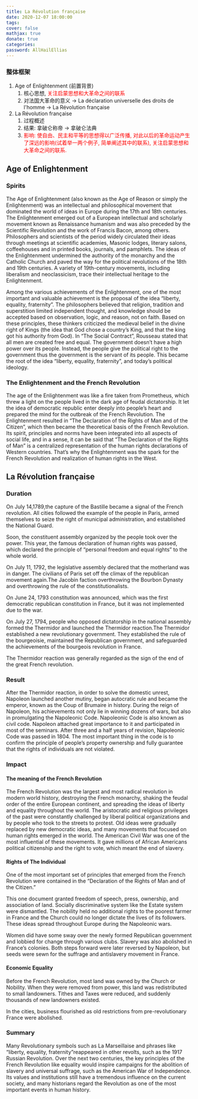 ```yaml
---
title: La Révolution française
date: 2020-12-07 18:00:00
tags: 
cover: false
mathjax: true
donate: true
categories: 
password: AllHailEllias
---
```


### 整体框架

1. Age of Enlightenment (前置背景)
   1. 核心思想, <font color=red>关注启蒙思想和大革命之间的联系</font>
   2. 对法国大革命的意义 -> La déclaration universelle des droits de l'homme -> La Révolution française
2. La Révolution française
   1. 过程概述
   2. 结果: 拿破仑称帝 -> 拿破仑法典
   3. <font color=red>影响: 使自由、民主和平等的思想得以广泛传播, 对此以后的革命运动产生了深远的影响(试着举一两个例子, 简单阐述其中的联系), 关注启蒙思想和大革命之间的联系.</font>

## Age of Enlightenment

### Spirits

The Age of Enlightenment (also known as the Age of Reason or simply the Enlightenment) was an intellectual and philosophical movement that dominated the world of ideas in Europe during the 17th and 18th centuries. The Enlightenment emerged out of a European intellectual and scholarly movement known as Renaissance humanism and was also preceded by the Scientific Revolution and the work of Francis Bacon, among others. Philosophers and scientists of the period widely circulated their ideas through meetings at scientific academies, Masonic lodges, literary salons, coffeehouses and in printed books, journals, and pamphlets. The ideas of the Enlightenment undermined the authority of the monarchy and the Catholic Church and paved the way for the political revolutions of the 18th and 19th centuries. A variety of 19th-century movements, including liberalism and neoclassicism, trace their intellectual heritage to the Enlightenment.

Among the various achievements of the Enlightenment, one of the most important and valuable achievement is the proposal of the idea “liberty, equality, fraternity”. The philosophers believed that religion, tradition and superstition limited independent thought, and knowledge should be accepted based on observation, logic, and reason, not on faith. Based on these principles, these thinkers criticized the medieval belief in the divine right of Kings (the idea that God chose a country’s King, and that the king got his authority from God). In “The Social Contract”, Rousseau stated that all men are created free and equal. The government doesn’t have a high power over its people. Instead, the people give the political right to the government thus the government is the servant of its people. This became the root of the idea “liberty, equality, fraternity”, and today’s political ideology.

### The Enlightenment and the French Revolution

The age of the Enlightenment was like a fire taken from Prometheus, which threw a light on the people lived in the dark age of feudal dictatorship. It let the idea of democratic republic enter deeply into people’s heart and prepared the mind for the outbreak of the French Revolution. The Enlightenment resulted in “The Declaration of the Rights of Man and of the Citizen”, which then became the theoretical basis of the French Revolution. Its spirit, principles and norms have been integrated into all aspects of social life, and in a sense, it can be said that “The Declaration of the Rights of Man” is a centralized representation of the human rights declarations of Western countries. That’s why the Enlightenment was the spark for the French Revolution and realization of human rights in the West.

## La Révolution française
### Duration

On July 14,1789,the capture of the Bastille became a signal of the French revolution. All cities followed the example of the people in Paris, armed themselves to seize the right of municipal administration, and established the National Guard.

Soon, the constituent assembly organized by the people took over the power. This year, the famous declaration of human rights was passed, which declared the principle of “personal freedom and equal rights” to the whole world.

On July 11, 1792, the legislative assembly declared that the motherland was in danger. The civilians of Paris set off the climax of the republican movement again.The Jacobin faction overthrowing the Bourbon Dynasty and overthrowing the rule of the constitutionalists.

On June 24, 1793 constitution was announced, which was the first democratic republican constitution in France, but it was not implemented due to the war.

On July 27, 1794, people who opposed dictatorship in the national assembly formed the Thermidor and launched the Thermidor reaction.The Thermidor established a new revolutionary government. They established the rule of the bourgeoisie, maintained the Republican government, and safeguarded the achievements of the bourgeois revolution in France.

The Thermidor reaction was generally regarded as the sign of the end of the great French revolution.

### Result

After the Thermidor reaction, in order to solve the domestic unrest, Napoleon launched another mutiny, began autocratic rule and became the emperor, known as the Coup of Brumaire in history. During the reign of Napoleon, his achievements not only lie in winning dozens of wars, but also in promulgating the Napoleonic Code. Napoleonic Code is also known as civil code. Napoleon attached great importance to it and participated in most of the seminars. After three and a half years of revision, Napoleonic Code was passed in 1804. The most important thing in the code is to confirm the principle of people’s property ownership and fully guarantee that the rights of individuals are not violated.

### Impact

#### The meaning of the French Revolution

The French Revolution was the largest and most radical revolution in modern world history, destroying the French monarchy, shaking the feudal order of the entire European continent, and spreading the ideas of liberty and equality throughout the world. The aristocratic and religious privileges of the past were constantly challenged by liberal political organizations and by people who took to the streets to protest. Old ideas were gradually replaced by new democratic ideas, and many movements that focused on human rights emerged in the world. The American Civil War was one of the most influential of these movements. It gave millions of African Americans political citizenship and the right to vote, which meant the end of slavery.

#### Rights of The Individual

One of the most important set of principles that emerged from the French Revolution were contained in the “Declaration of the Rights of Man and of the Citizen.”

This one document granted freedom of speech, press, ownership, and association of land. Socially discriminative system like the Estate system were dismantled. The nobility held no additional rights to the poorest farmer in France and the Church could no longer dictate the lives of its followers. These ideas spread throughout Europe during the Napoleonic wars.

Women did have some sway over the newly formed Republican government and lobbied for change through various clubs. Slavery was also abolished in France’s colonies. Both steps forward were later reversed by Napoleon, but seeds were sewn for the suffrage and antislavery movement in France.

#### Economic Equality

Before the French Revolution, most land was owned by the Church or Nobility. When they were removed from power, this land was redistributed to small landowners. Tithes and Taxes were reduced, and suddenly thousands of new landowners existed.

In the cities, business flourished as old restrictions from pre-revolutionary France were abolished.

### Summary

Many Revolutionary symbols such as La Marseillaise and phrases like “liberty, equality, fraternity”reappeared in other revolts, such as the 1917 Russian Revolution. Over the next two centuries, the key principles of the French Revolution like equality would inspire campaigns for the abolition of slavery and universal suffrage, such as the American War of Independence. Its values and institutions still have a tremendous influence on the current society, and many historians regard the Revolution as one of the most important events in human history.
